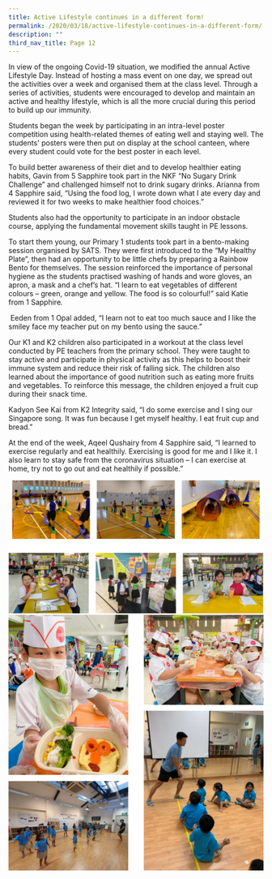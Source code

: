 ```yaml
---
title: Active Lifestyle continues in a different form!
permalink: /2020/03/18/active-lifestyle-continues-in-a-different-form/
description: ""
third_nav_title: Page 12
---
```

<p>In view of the ongoing Covid-19 situation, we modified the annual Active Lifestyle Day. Instead of hosting a mass event on one day, we spread out the activities over a week and organised them at the class level. Through a series of activities, students were encouraged to develop and maintain an active and healthy lifestyle, which is all the more crucial during this period to build up our immunity.</p>
<p>Students began the week by participating in an intra-level poster competition using health-related themes of eating well and staying well. The students' posters were then put on display at the school canteen, where every student could vote for the best poster in each level.</p>
<p>To build better awareness of their diet and to develop healthier eating habits, Gavin from 5 Sapphire took part in the NKF “No Sugary Drink Challenge” and challenged himself not to drink sugary drinks. Arianna from 4 Sapphire said, “Using the food log, I wrote down what I ate every day and reviewed it for two weeks to make healthier food choices.”</p>
<p>Students also had the opportunity to participate in an indoor obstacle course, applying the fundamental movement skills taught in PE lessons.</p>
<p>To start them young, our Primary 1 students took part in a bento-making session organised by SATS. They were first introduced to the “My Healthy Plate”, then had an opportunity to be little chefs by preparing a Rainbow Bento for themselves. The session reinforced the importance of personal hygiene as the students practised washing of hands and wore gloves, an apron, a mask and a chef’s hat. “I learn to eat vegetables of different colours – green, orange and yellow. The food is so colourful!” said Katie from 1 Sapphire<em>.</em></p>
<p><em>&nbsp;</em>Eeden from 1 Opal added, “I learn not to eat too much sauce and I like the smiley face my teacher put on my bento using the sauce.”</p>
<p>Our K1 and K2 children also participated in a workout at the class level conducted by PE teachers from the primary school. They were taught to stay active and participate in physical activity as this helps to boost their immune system and reduce their risk of falling sick. The children also learned about the importance of good nutrition such as eating more fruits and vegetables. To reinforce this message, the children enjoyed a fruit cup during their snack time.</p>
<p>Kadyon See Kai from K2 Integrity said, “I do some exercise and I sing our Singapore song. It was fun because I get myself healthy. I eat fruit cup and bread.”</p>
<p>At the end of the week, Aqeel Qushairy from 4 Sapphire said, “I learned to exercise regularly and eat healthily. Exercising is good for me and I like it. I also learn to stay safe from the coronavirus situation – I can exercise at home, try not to go out and eat healthily if possible.”</p>
<img src="/images/activelifestyle.png"><br>
<img src="/images/lifestyleactive.jpg">